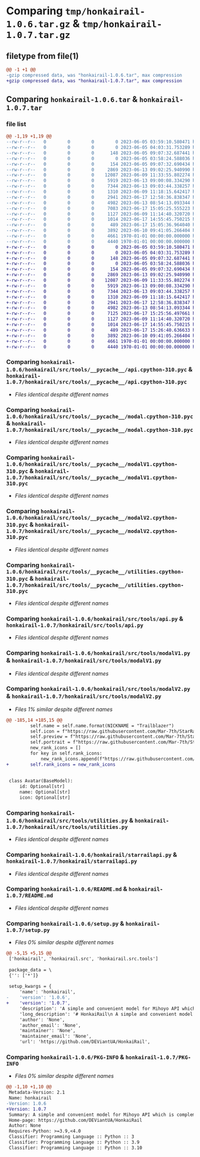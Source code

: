 # Comparing `tmp/honkairail-1.0.6.tar.gz` & `tmp/honkairail-1.0.7.tar.gz`

## filetype from file(1)

```diff
@@ -1 +1 @@
-gzip compressed data, was "honkairail-1.0.6.tar", max compression
+gzip compressed data, was "honkairail-1.0.7.tar", max compression
```

## Comparing `honkairail-1.0.6.tar` & `honkairail-1.0.7.tar`

### file list

```diff
@@ -1,19 +1,19 @@
--rw-r--r--   0        0        0        0 2023-06-05 03:59:10.580471 honkairail-1.0.6/honkairail/__init__.py
--rw-r--r--   0        0        0        0 2023-06-05 04:03:31.753289 honkairail-1.0.6/honkairail/src/__init__.py
--rw-r--r--   0        0        0      148 2023-06-05 09:07:32.687441 honkairail-1.0.6/honkairail/src/__pycache__/__init__.cpython-310.pyc
--rw-r--r--   0        0        0        0 2023-06-05 03:58:24.588036 honkairail-1.0.6/honkairail/src/tools/__init__.py
--rw-r--r--   0        0        0      154 2023-06-05 09:07:32.690434 honkairail-1.0.6/honkairail/src/tools/__pycache__/__init__.cpython-310.pyc
--rw-r--r--   0        0        0     2869 2023-06-13 09:02:25.940990 honkairail-1.0.6/honkairail/src/tools/__pycache__/api.cpython-310.pyc
--rw-r--r--   0        0        0    12087 2023-06-09 11:33:55.802274 honkairail-1.0.6/honkairail/src/tools/__pycache__/modal.cpython-310.pyc
--rw-r--r--   0        0        0     5919 2023-06-13 09:00:08.334290 honkairail-1.0.6/honkairail/src/tools/__pycache__/modalV1.cpython-310.pyc
--rw-r--r--   0        0        0     7344 2023-06-13 09:03:44.338257 honkairail-1.0.6/honkairail/src/tools/__pycache__/modalV2.cpython-310.pyc
--rw-r--r--   0        0        0     1310 2023-06-09 11:18:15.642417 honkairail-1.0.6/honkairail/src/tools/__pycache__/utilities.cpython-310.pyc
--rw-r--r--   0        0        0     2941 2023-06-17 12:58:36.838347 honkairail-1.0.6/honkairail/src/tools/api.py
--rw-r--r--   0        0        0     4982 2023-06-13 08:54:13.093344 honkairail-1.0.6/honkairail/src/tools/modalV1.py
--rw-r--r--   0        0        0     7083 2023-06-17 15:05:25.555223 honkairail-1.0.6/honkairail/src/tools/modalV2.py
--rw-r--r--   0        0        0     1127 2023-06-09 11:14:40.320720 honkairail-1.0.6/honkairail/src/tools/utilities.py
--rw-r--r--   0        0        0     1014 2023-06-17 14:55:45.750215 honkairail-1.0.6/honkairail/starrailapi.py
--rw-r--r--   0        0        0      489 2023-06-17 15:05:36.964040 honkairail-1.0.6/pyproject.toml
--rw-r--r--   0        0        0     3892 2023-06-10 09:41:05.266404 honkairail-1.0.6/README.md
--rw-r--r--   0        0        0     4661 1970-01-01 00:00:00.000000 honkairail-1.0.6/setup.py
--rw-r--r--   0        0        0     4440 1970-01-01 00:00:00.000000 honkairail-1.0.6/PKG-INFO
+-rw-r--r--   0        0        0        0 2023-06-05 03:59:10.580471 honkairail-1.0.7/honkairail/__init__.py
+-rw-r--r--   0        0        0        0 2023-06-05 04:03:31.753289 honkairail-1.0.7/honkairail/src/__init__.py
+-rw-r--r--   0        0        0      148 2023-06-05 09:07:32.687441 honkairail-1.0.7/honkairail/src/__pycache__/__init__.cpython-310.pyc
+-rw-r--r--   0        0        0        0 2023-06-05 03:58:24.588036 honkairail-1.0.7/honkairail/src/tools/__init__.py
+-rw-r--r--   0        0        0      154 2023-06-05 09:07:32.690434 honkairail-1.0.7/honkairail/src/tools/__pycache__/__init__.cpython-310.pyc
+-rw-r--r--   0        0        0     2869 2023-06-13 09:02:25.940990 honkairail-1.0.7/honkairail/src/tools/__pycache__/api.cpython-310.pyc
+-rw-r--r--   0        0        0    12087 2023-06-09 11:33:55.802274 honkairail-1.0.7/honkairail/src/tools/__pycache__/modal.cpython-310.pyc
+-rw-r--r--   0        0        0     5919 2023-06-13 09:00:08.334290 honkairail-1.0.7/honkairail/src/tools/__pycache__/modalV1.cpython-310.pyc
+-rw-r--r--   0        0        0     7344 2023-06-13 09:03:44.338257 honkairail-1.0.7/honkairail/src/tools/__pycache__/modalV2.cpython-310.pyc
+-rw-r--r--   0        0        0     1310 2023-06-09 11:18:15.642417 honkairail-1.0.7/honkairail/src/tools/__pycache__/utilities.cpython-310.pyc
+-rw-r--r--   0        0        0     2941 2023-06-17 12:58:36.838347 honkairail-1.0.7/honkairail/src/tools/api.py
+-rw-r--r--   0        0        0     4982 2023-06-13 08:54:13.093344 honkairail-1.0.7/honkairail/src/tools/modalV1.py
+-rw-r--r--   0        0        0     7125 2023-06-17 15:25:56.497661 honkairail-1.0.7/honkairail/src/tools/modalV2.py
+-rw-r--r--   0        0        0     1127 2023-06-09 11:14:40.320720 honkairail-1.0.7/honkairail/src/tools/utilities.py
+-rw-r--r--   0        0        0     1014 2023-06-17 14:55:45.750215 honkairail-1.0.7/honkairail/starrailapi.py
+-rw-r--r--   0        0        0      489 2023-06-17 15:26:40.636633 honkairail-1.0.7/pyproject.toml
+-rw-r--r--   0        0        0     3892 2023-06-10 09:41:05.266404 honkairail-1.0.7/README.md
+-rw-r--r--   0        0        0     4661 1970-01-01 00:00:00.000000 honkairail-1.0.7/setup.py
+-rw-r--r--   0        0        0     4440 1970-01-01 00:00:00.000000 honkairail-1.0.7/PKG-INFO
```

### Comparing `honkairail-1.0.6/honkairail/src/tools/__pycache__/api.cpython-310.pyc` & `honkairail-1.0.7/honkairail/src/tools/__pycache__/api.cpython-310.pyc`

 * *Files identical despite different names*

### Comparing `honkairail-1.0.6/honkairail/src/tools/__pycache__/modal.cpython-310.pyc` & `honkairail-1.0.7/honkairail/src/tools/__pycache__/modal.cpython-310.pyc`

 * *Files identical despite different names*

### Comparing `honkairail-1.0.6/honkairail/src/tools/__pycache__/modalV1.cpython-310.pyc` & `honkairail-1.0.7/honkairail/src/tools/__pycache__/modalV1.cpython-310.pyc`

 * *Files identical despite different names*

### Comparing `honkairail-1.0.6/honkairail/src/tools/__pycache__/modalV2.cpython-310.pyc` & `honkairail-1.0.7/honkairail/src/tools/__pycache__/modalV2.cpython-310.pyc`

 * *Files identical despite different names*

### Comparing `honkairail-1.0.6/honkairail/src/tools/__pycache__/utilities.cpython-310.pyc` & `honkairail-1.0.7/honkairail/src/tools/__pycache__/utilities.cpython-310.pyc`

 * *Files identical despite different names*

### Comparing `honkairail-1.0.6/honkairail/src/tools/api.py` & `honkairail-1.0.7/honkairail/src/tools/api.py`

 * *Files identical despite different names*

### Comparing `honkairail-1.0.6/honkairail/src/tools/modalV1.py` & `honkairail-1.0.7/honkairail/src/tools/modalV1.py`

 * *Files identical despite different names*

### Comparing `honkairail-1.0.6/honkairail/src/tools/modalV2.py` & `honkairail-1.0.7/honkairail/src/tools/modalV2.py`

 * *Files 1% similar despite different names*

```diff
@@ -185,14 +185,15 @@
         self.name = self.name.format(NICKNAME = "Trailblazer")
         self.icon = f"https://raw.githubusercontent.com/Mar-7th/StarRailRes/master/{self.icon}"
         self.preview = f"https://raw.githubusercontent.com/Mar-7th/StarRailRes/master/{self.preview}"
         self.portrait = f"https://raw.githubusercontent.com/Mar-7th/StarRailRes/master/{self.portrait}"
         new_rank_icons = []
         for key in self.rank_icons:
             new_rank_icons.append(f"https://raw.githubusercontent.com/Mar-7th/StarRailRes/master/{key}")
+        self.rank_icons = new_rank_icons
 
 
 class Avatar(BaseModel):
     id: Optional[str]
     name: Optional[str]
     icon: Optional[str]
```

### Comparing `honkairail-1.0.6/honkairail/src/tools/utilities.py` & `honkairail-1.0.7/honkairail/src/tools/utilities.py`

 * *Files identical despite different names*

### Comparing `honkairail-1.0.6/honkairail/starrailapi.py` & `honkairail-1.0.7/honkairail/starrailapi.py`

 * *Files identical despite different names*

### Comparing `honkairail-1.0.6/README.md` & `honkairail-1.0.7/README.md`

 * *Files identical despite different names*

### Comparing `honkairail-1.0.6/setup.py` & `honkairail-1.0.7/setup.py`

 * *Files 0% similar despite different names*

```diff
@@ -5,15 +5,15 @@
 ['honkairail', 'honkairail.src', 'honkairail.src.tools']
 
 package_data = \
 {'': ['*']}
 
 setup_kwargs = {
     'name': 'honkairail',
-    'version': '1.0.6',
+    'version': '1.0.7',
     'description': 'A simple and convenient model for Mihoyo API which is complemented by other resources',
     'long_description': '# HonkaiRail\n A simple and convenient model for Mihoyo API which is complemented by other resources\n\n\n## Install:\n\n```\npip install honkairail\n```\n\n## Uses:\n``` py\nfrom honkairail import starrailapi\nimport asyncio\n\n#The sample code below matches version 1 (v = 1), but you can set it to 1 or 2. The second version is newer and contains a bit more data.\nasync def main(uid,lang):\n    r = starrailapi.StarRailApi(lang, v = 1)\n    data = await r.get_full_data(uid)\n    print(data)\n\nasyncio.run(main(700649319,"en"))\n```\n\n## Usage example:\n\n```py\nfrom honkairail import starrailapi\nimport asyncio\n\n\nasync def main(uid,lang):\n    r = starrailapi.StarRailApi(lang)\n    data = await r.get_full_data(uid)\n    print("====Player====")\n    print(f"Name: {data.player.name}")\n    print(f"UID: {data.player.uid}")\n    print(f"Level: {data.player.level}")\n    print(f"World Level: {data.player.worldlevel}")\n    \n    print(f"Friends: {data.player.friends}")\n\n    print(f"Pass Area Progress: {data.player.pass_area_progress}")\n    print(f"Achievement: {data.player.achievement}")\n\n    print(f"Characters: {data.player.characters}")\n    print(f"Light Cone: {data.player.light_cone}")\n\n    print(f"Icon: {data.player.icon}")\n    print(f"Signature: {data.player.signature}")\n    print(\'\\n\\n\')\n    print("====Characters====")\n    for character in data.characters:\n        print(f"Name: {character.name} | {character.id}")\n        print(f"Rarity: {\'★\'*character.rarity}")\n        print(f"LVL: {character.level}")\n        print(f"===={character.rank_text}====")\n        for rank in character.rank_icons:\n            print(f"Icon: {rank.icon}\\nUnlock: {rank.unlock}")\n        print("====Skill====")\n        for skill in character.skill:\n            print(f"Icon: {skill.icon}\\nLVL:{skill.level}")\n        print("=============")\n        if not character.light_cone is None:\n            print(f"Light Cone: {character.light_cone.name}")\n            print(f"Rarity: {\'★\'*character.light_cone.rarity}")\n            print(f"LVL: {character.light_cone.level} | R{character.light_cone.rank}")\n            print(f"Icon: {character.light_cone.icon}")\n            print(f"Portrait: {character.light_cone.portrait}")\n            light_cone = await r.get_light_cone_info(character.light_cone)\n            print(f"ATK: {light_cone.atk} | HP: {light_cone.hp} | DEF: {light_cone.defense}")\n            print(f"Path: {light_cone.patch.name}\\nImage: {light_cone.patch.url}")\n        print("====Stats====")\n        for property in character.property:\n            if property.addition is None:\n                print(f"{property.name}: {property.base}\\nIcon: {property.icon}")\n            else:\n                print(f"{property.name}: {property.base} ({property.addition})\\n==Icon: {property.icon}")\n        print(\'\\n\\n\')\n        print("====Relic====")\n        for i in character.relic:\n            print(f"{character.relic[i].name}: {character.relic[i].level} lvl | {\'★\'*character.relic[i].rarity}")\n            print(f"{character.relic[i].main_property.name}: {character.relic[i].main_property.value}")\n            for sub_property in character.relic[i].sub_property:\n                print(f"=={sub_property.name}: {sub_property.value}\\n====Icon: {sub_property.icon}")\n            print(\'\\n\')\n        print("\\n\\n")\n\nasyncio.run(main(700649319, "en"))\n```\n\n\n### Languages Supported\n| Languege    |  Code   | Languege    |  Code   | Languege    |  Code   |\n|-------------|---------|-------------|---------|-------------|---------|\n|  English    |     en  |  русский    |     ru  |  Chinese    |    chs  |\n|  Tiếng Việt |     vi  |  ไทย        |     th  | Taiwan     |    cn  |\n|  português  |     pt  | 한국어      |     kr  | deutsch    |     de  |\n|  日本語      |     jp  | 中文        |     zh  | español    |     es  |\n|  中文        |     zh  | Indonesian |     id  | français   |     fr  |\n\n',
     'author': 'None',
     'author_email': 'None',
     'maintainer': 'None',
     'maintainer_email': 'None',
     'url': 'https://github.com/DEViantUA/HonkaiRail',
```

### Comparing `honkairail-1.0.6/PKG-INFO` & `honkairail-1.0.7/PKG-INFO`

 * *Files 0% similar despite different names*

```diff
@@ -1,10 +1,10 @@
 Metadata-Version: 2.1
 Name: honkairail
-Version: 1.0.6
+Version: 1.0.7
 Summary: A simple and convenient model for Mihoyo API which is complemented by other resources
 Home-page: https://github.com/DEViantUA/HonkaiRail
 Author: None
 Requires-Python: >=3.9,<4.0
 Classifier: Programming Language :: Python :: 3
 Classifier: Programming Language :: Python :: 3.9
 Classifier: Programming Language :: Python :: 3.10
```

